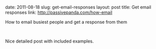 date: 2011-08-18
slug: get-email-responses
layout: post
title: Get email responses
link: http://passivepanda.com/how-email


<p>How to email busiest people and get a response from them</p><br/><p>Nice detailed post with included examples.</p>
